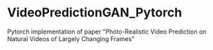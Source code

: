 # VideoPredictionGAN_Pytorch
Pytorch implementation of paper "Photo-Realistic Video Prediction on Natural Videos of Largely Changing Frames"
